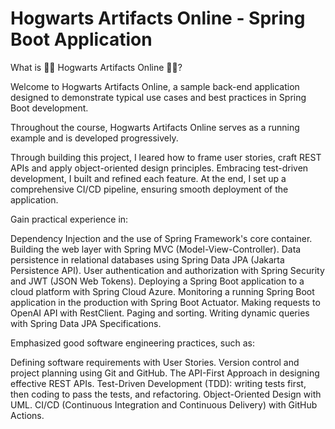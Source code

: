 # Hogwarts Artifacts Online - Spring Boot Application

What is 🧙‍♂️ Hogwarts Artifacts Online 🧙‍♀️?

Welcome to Hogwarts Artifacts Online, a sample back-end application designed to demonstrate typical use cases and best practices in Spring Boot development.

Throughout the course, Hogwarts Artifacts Online serves as a running example and is developed progressively. 

Through building this project, I leared how to frame user stories, craft REST APIs and apply object-oriented design principles. Embracing test-driven development, I built and refined each feature. At the end, I set up a comprehensive CI/CD pipeline, ensuring smooth deployment of the application.

Gain practical experience in:

Dependency Injection and the use of Spring Framework's core container.
Building the web layer with Spring MVC (Model-View-Controller).
Data persistence in relational databases using Spring Data JPA (Jakarta Persistence API).
User authentication and authorization with Spring Security and JWT (JSON Web Tokens).
Deploying a Spring Boot application to a cloud platform with Spring Cloud Azure.
Monitoring a running Spring Boot application in the production with Spring Boot Actuator.
Making requests to OpenAI API with RestClient.
Paging and sorting.
Writing dynamic queries with Spring Data JPA Specifications.

Emphasized good software engineering practices, such as:

Defining software requirements with User Stories.
Version control and project planning using Git and GitHub.
The API-First Approach in designing effective REST APIs.
Test-Driven Development (TDD): writing tests first, then coding to pass the tests, and refactoring.
Object-Oriented Design with UML.
CI/CD (Continuous Integration and Continuous Delivery) with GitHub Actions.
